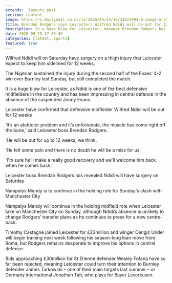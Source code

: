 ```yaml
---
extends: _layouts.post
section: content
image: https://i.dailymail.co.uk/1s/2020/09/25/16/33621994-0-image-a-25_1601047928532.jpg 
title: Brendan Rodgers says Leicesters Wilfred Ndidi will be out for 12 weeks as he requires thigh surgery 
description: In a huge blow for Leicester, manager Brendan Rodgers has confirmed Wilfred Ndidi will have surgery on a thigh injury on Saturday that will keep him sidelined for 12 weeks. 
date: 2020-09-25-17-39-49 
categories: [latest, sports] 
featured: true 
--- 
```

Wilfred Ndidi will on Saturday have surgery on a thigh injury that Leicester expect to keep him sidelined for 12 weeks.

The Nigerian sustained the injury during the second half of the Foxes’ 4-2 win over Burnley last Sunday, but still completed the match.

It is a huge blow for Leicester, as Ndidi is one of the best defensive midfielders in the country and has been impressing in central defence in the absence of the suspended Jonny Evans.

Leicester have confirmed that defensive midfielder Wilfred Ndidi will be out for 12 weeks

‘It’s an abductor problem and it’s unfortunate, the muscle has come right off the bone,’ said Leicester boss Brendan Rodgers. 

‘He will be out for up to 12 weeks, we think.

‘He felt some pain and there is no doubt he will be a miss for us. 

'I'm sure he'll make a really good recovery and we'll welcome him back when he comes back.'

Leicester boss Brendan Rodgers has revealed Ndidi will have surgery on Saturday

Nampalys Mendy is to continue in the holding role for Sunday's clash with Manchester City

Nampalys Mendy will continue in the holding midfield role when Leicester take on Manchester City on Sunday, although Ndidi’s absence is unlikely to change Rodgers’ transfer plans as he continues to press for a new centre-back.

Timothy Castagne joined Leicester for £22million and winger Cengiz Under will begin training next week following his season-long loan move from Roma, but Rodgers remains desperate to improve his options in central defence.

Bids approaching £30million for St Etienne defender Wesley Fofana have so far been rejected, meaning Leicester could turn their attention to Burnley defender James Tarkowski – one of their main targets last summer – or Germany international Jonathan Tah, who plays for Bayer Leverkusen. 

